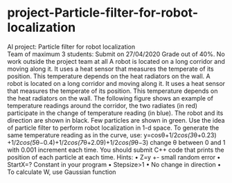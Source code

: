 # project-Particle-filter-for-robot-localization
AI project: Particle filter for robot localization  
Team of maximum 3 students: 
Submit on 27/04/2020 
Grade out of 40%. 
No work outside the project team at all 
A robot is located on a long corridor and moving along it. It uses a heat sensor that measures the  temperate of its position. This temperature depends on the heat radiators on the wall. 
A robot is located on a long corridor and moving along it. It uses a heat sensor that measures the  temperate of its position. This temperature depends on the heat radiators on the wall. The following  figure shows an example of temperature readings around the corridor, the two radiates (in red)  participate in the change of temperature reading (in blue). The robot and its direction are shown in  black. Few particles are shown in green. 
Use the idea of particle filter to perform robot localization in 1-d space. 
To generate the same temperature reading as in the curve, use: 
y=cosθ+1/2*cos(3*θ+0.23) +1/2*cos(5*θ−0.4)+1/2*cos(7*θ+2.09)+1/2*cos(9*θ−3) change θ between 0 and 1 with 0.001 increment each time. 
You should submit C++ code that prints the position of each particle at each time. Hints: 
• Z=y +- small random error 
• StartX=? Constant in your program 
• Stepsize>1 
• No change in direction 
• To calculate W, use Gaussian function

